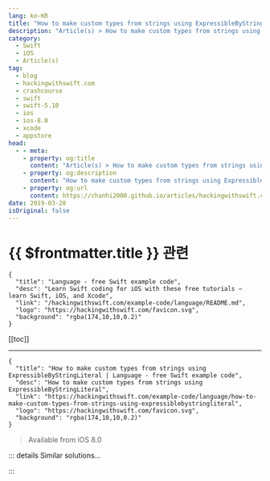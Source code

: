 ```yaml
---
lang: ko-KR
title: "How to make custom types from strings using ExpressibleByStringLiteral"
description: "Article(s) > How to make custom types from strings using ExpressibleByStringLiteral"
category:
  - Swift
  - iOS
  - Article(s)
tag: 
  - blog
  - hackingwithswift.com
  - crashcourse
  - swift
  - swift-5.10
  - ios
  - ios-8.0
  - xcode
  - appstore
head:
  - - meta:
    - property: og:title
      content: "Article(s) > How to make custom types from strings using ExpressibleByStringLiteral"
    - property: og:description
      content: "How to make custom types from strings using ExpressibleByStringLiteral"
    - property: og:url
      content: https://chanhi2000.github.io/articles/hackingwithswift.com/example-code/language/how-to-make-custom-types-from-strings-using-expressiblebystringliteral.html
date: 2019-03-28
isOriginal: false
---
```


# {{ $frontmatter.title }} 관련

```component VPCard
{
  "title": "Language - free Swift example code",
  "desc": "Learn Swift coding for iOS with these free tutorials – learn Swift, iOS, and Xcode",
  "link": "/hackingwithswift.com/example-code/language/README.md",
  "logo": "https://hackingwithswift.com/favicon.svg",
  "background": "rgba(174,10,10,0.2)"
}
```

[[toc]]

---

```component VPCard
{
  "title": "How to make custom types from strings using ExpressibleByStringLiteral | Language - free Swift example code",
  "desc": "How to make custom types from strings using ExpressibleByStringLiteral",
  "link": "https://hackingwithswift.com/example-code/language/how-to-make-custom-types-from-strings-using-expressiblebystringliteral",
  "logo": "https://hackingwithswift.com/favicon.svg",
  "background": "rgba(174,10,10,0.2)"
}
```

> Available from iOS 8.0

<!-- TODO: 작성 -->

<!-- 
Swift’s `ExpressibleByStringLiteral` protocol lets us create any type directly from a string – as long as Swift understands what type you mean, you can create whatever you want.

For example, if you regularly hard-code URLs and are tired of force unwrapping them when you know they are definitely correct, you can make `URL` conform to `ExpressibleByStringLiteral` so that URLs can be created directly from strings:

```swift
extension URL: ExpressibleByStringLiteral {
    public init(stringLiteral value: String) {
        self = URL(string: value)!
    }
}
```

With that extension in place you can now write code like this:

```swift
let url: URL = "https://www.hackingwithswift.com"
print(url.absoluteString)
```

Notice that I’ve clearly marked `url` as being of type `URL` so that Swift doesn’t think it’s a regular string.

-->

::: details Similar solutions…

<!--
/example-code/language/how-to-safely-use-reference-types-inside-value-types-with-isknownuniquelyreferenced">How to safely use reference types inside value types with isKnownUniquelyReferenced() 
/quick-start/swiftui/swiftui-tips-and-tricks">SwiftUI tips and tricks 
/example-code/strings/how-to-concatenate-strings-to-make-one-joined-string">How to concatenate strings to make one joined string 
/quick-start/concurrency/how-to-handle-different-result-types-in-a-task-group">How to handle different result types in a task group 
/quick-start/swiftui/how-to-create-multi-column-lists-using-table">How to create multi-column lists using Table</a>
-->

:::

